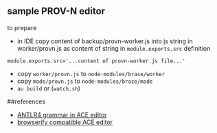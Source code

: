 ## sample PROV-N editor
to prepare
- in IDE copy content of backup/provn-worker.js into js string in worker/provn.js as content of string in `module.exports.src` definition
```
module.exports.src='...content of provn-worker.js file...'
```
- copy `worker/provn.js` to `node-modules/brace/worker`
- copy `mode/provn.js` to `node-modules/brace/mode`
- `au build` or (`watch.sh`)

##references
- [ANTLR4 grammar in ACE editor](https://github.com/antlr/antlr4/blob/master/doc/ace-javascript-target.md)
- [browserify compatible ACE editor](https://github.com/thlorenz/brace)

